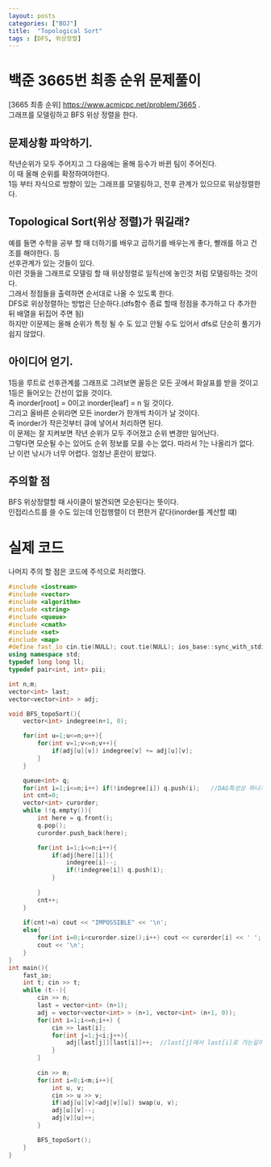 ```yaml
---
layout: posts
categories: ["BOJ"]
title:  "Topological Sort"
tags : [DFS, 위상정렬]
---
```


백준 3665번 최종 순위 문제풀이
====================================

[3665 최종 순위] <https://www.acmicpc.net/problem/3665>  .     
 그래프를 모델링하고 BFS 위상 정렬을 한다.   

## 문제상황 파악하기.  
작년순위가 모두 주어지고 그 다음에는 올해 등수가 바뀐 팀이 주어진다.     
이 때 올해 순위를 확정하여야한다.     
1등 부터 자식으로 방향이 있는 그래프를 모델링하고, 전후 관계가 있으므로 위상정렬한다.     

## Topological Sort(위상 정렬)가 뭐길래?
예를 들면 수학을 공부 할 때 더하기를 배우고 곱하기를 배우는게 좋다, 빨래를 하고 건조를 해야한다. 등     
선후관계가 있는 것들이 있다.     
이런 것들을 그래프로 모델링 할 때 위상정렬로 일직선에 놓인것 처럼 모델링하는 것이다.     
그래서 정점들을 출력하면 순서대로 나올 수 있도록 한다.     
DFS로 위상정렬하는 방법은 단순하다.(dfs함수 종료 할때 정점을 추가하고 다 추가한 뒤 배열을 뒤집어 주면 됨)      
하지만 이문제는 올해 순위가 특정 될 수 도 있고 안될 수도 있어서 dfs로 단순히 풀기가 쉽지 않았다.     

## 아이디어 얻기.  
1등을 루트로 선후관계를 그래프로 그려보면 꼴등은 모든 곳에서 화살표를 받을 것이고 1등은 들어오는 간선이 없을 것이다.     
즉 inorder[root] = 0이고 inorder[leaf] = n 일 것이다.      
그리고 올바른 순위라면 모든 inorder가 한개씩 차이가 날 것이다.      
즉 inorder가 작은것부터 큐에 넣어서 처리하면 된다.     
이 문제는 잘 지켜보면 작년 순위가 모두 주어졌고 순위 변경만 일어난다.     
그렇다면 모순될 수는 있어도 순위 정보를 모를 수는 없다. 따라서 ?는 나올리가 없다.      
난 이런 낚시가 너무 어렵다. 엄청난 혼란이 왔었다.       

## 주의할 점
BFS 위상정렬할 때 사이클이 발견되면 모순된다는 뜻이다.      
인접리스트를 쓸 수도 있는데 인접행렬이 더 편한거 같다(inorder를 계산할 떄)        

# 실제 코드
나머지 주의 할 점은 코드에 주석으로 처리했다.     
```cpp
#include <iostream>
#include <vector>
#include <algorithm>
#include <string>
#include <queue>
#include <cmath>
#include <set>
#include <map>
#define fast_io cin.tie(NULL); cout.tie(NULL); ios_base::sync_with_stdio(false);
using namespace std;
typedef long long ll;
typedef pair<int, int> pii;

int n,m;
vector<int> last;
vector<vector<int> > adj;

void BFS_topoSort(){
    vector<int> indegree(n+1, 0);

    for(int u=1;u<=n;u++){
        for(int v=1;v<=n;v++){
            if(adj[u][v]) indegree[v] += adj[u][v];
        }
    }

    queue<int> q;
    for(int i=1;i<=n;i++) if(!indegree[i]) q.push(i);   //DAG특성상 하나가 있을거임
    int cnt=0;
    vector<int> curorder;
    while (!q.empty()){
        int here = q.front();
        q.pop();
        curorder.push_back(here);

        for(int i=1;i<=n;i++){
            if(adj[here][i]){
                indegree[i]--;
                if(!indegree[i]) q.push(i);
            }
                
        }
        cnt++;
    }
    
    if(cnt!=n) cout << "IMPOSSIBLE" << '\n';
    else{
        for(int i=0;i<curorder.size();i++) cout << curorder[i] << ' ';
        cout << '\n';
    }
}
int main(){
    fast_io;
    int t; cin >> t;
    while (t--){
        cin >> n;
        last = vector<int> (n+1);
        adj = vector<vector<int> > (n+1, vector<int> (n+1, 0));
        for(int i=1;i<=n;i++) {
            cin >> last[i];
            for(int j=1;j<i;j++){
                adj[last[j]][last[i]]++;  //last[j]에서 last[i]로 가는길이 있다
            }
        }
        
        cin >> m;
        for(int i=0;i<m;i++){
            int u, v;
            cin >> u >> v;
            if(adj[u][v]<adj[v][u]) swap(u, v);
            adj[u][v]--;
            adj[v][u]++;
        }

        BFS_topoSort();
    }
}
```
